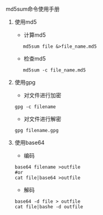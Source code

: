 md5sum命令使用手册

 1. 使用md5
     * 计算md5
     
     ```shell
        md5sum file &>file_name.md5
     ```
     * 检查md5
     
     ```shell
        md5sum -c file_name.md5
     ```
 1. 使用gpg
     * 对文件进行加密
     
     ```shell
     gpg -c filename
     ```
     * 对文件进行解密
     
     ```shell
     gpg filename.gpg
     ```
 1. 使用base64
     * 编码
     
     ```shell
     base64 filename >outfile
     #or
     cat file|base64 >outfile
     ```
     * 解码
     
     ```shell
     base64 -d file > outfile
     cat file|bashe -d outfile
     ```
